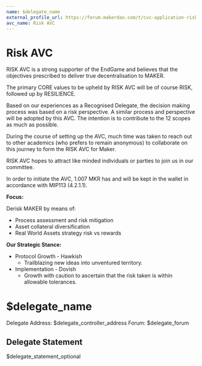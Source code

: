 ```yaml
---
name: $delegate_name
external_profile_url: https://forum.makerdao.com/t/cvc-application-risk-cvc/20948
avc_name: Risk AVC
---
```


# Risk AVC

RISK AVC is a strong supporter of the EndGame and believes that the objectives prescribed to deliver true decentralisation to MAKER.

The primary CORE values to be upheld by RISK AVC will be of course RISK, followed up by RESILIENCE.

Based on our experiences as a Recognised Delegate, the decision making process was based on a risk perspective. A similar process and perspective will be adopted by this AVC. The intention is to contribute to the 12 scopes as much as possible.

During the course of setting up the AVC, much time was taken to reach out to other academics (who prefers to remain anonymous) to collaborate on this journey to form the RISK AVC for Maker.

RISK AVC hopes to attract like minded individuals or parties to join us in our committee.

In order to initiate the AVC, 1.007 MKR has and will be kept in the wallet in accordance with MIP113 (4.2.1.1).

**Focus:**

Derisk MAKER by means of:

* Process assessment and risk mitigation
* Asset collateral diversification
* Real World Assets strategy risk vs rewards

**Our Strategic Stance:**

* Protocol Growth - Hawkish
  * Trailblazing new ideas into unventured territory.
* Implementation - Dovish
  * Growth with caution to ascertain that the risk taken is within allowable tolerances.

# $delegate_name
Delegate Address: $delegate_controller_address
Forum: $delegate_forum

## Delegate Statement

$delegate_statement_optional